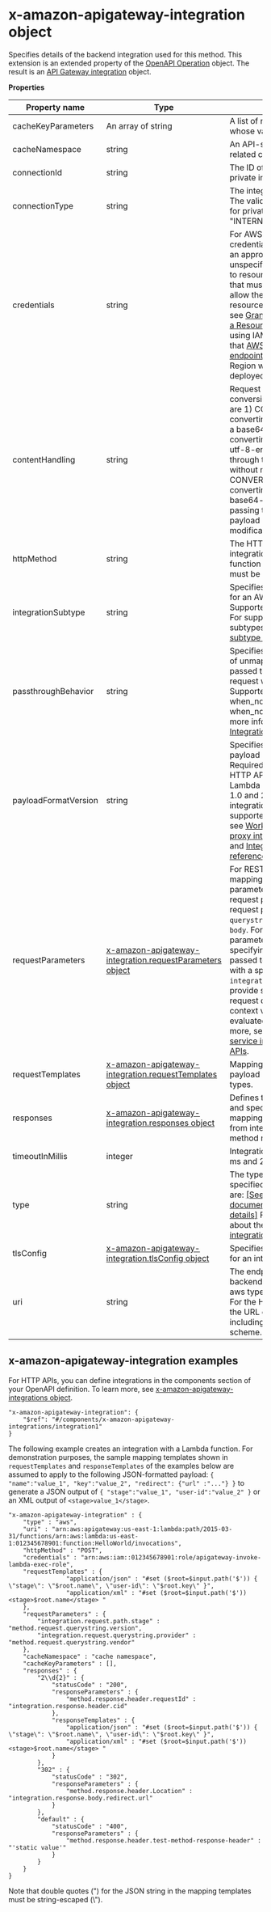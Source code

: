 # x\-amazon\-apigateway\-integration object<a name="api-gateway-swagger-extensions-integration"></a>

 Specifies details of the backend integration used for this method\. This extension is an extended property of the [OpenAPI Operation](https://github.com/swagger-api/swagger-spec/blob/master/versions/2.0.md#operationObject) object\. The result is an [API Gateway integration](https://docs.aws.amazon.com/apigateway/latest/api/API_Integration.html) object\. 


**Properties**  

| Property name | Type | Description | 
| --- | --- | --- | 
| cacheKeyParameters | An array of string | A list of request parameters whose values are to be cached\. | 
| cacheNamespace | string | An API\-specific tag group of related cached parameters\. | 
| connectionId | string | The ID of a [VpcLink](https://docs.aws.amazon.com/apigateway/latest/api/API_VpcLink.html) for the private integration\. | 
| connectionType | string | The integration connection type\. The valid value is "VPC\_LINK" for private integration or "INTERNET", otherwise\. | 
| credentials | string |   For AWS IAM role\-based credentials, specify the ARN of an appropriate IAM role\. If unspecified, credentials default to resource\-based permissions that must be added manually to allow the API to access the resource\. For more information, see [Granting Permissions Using a Resource Policy](https://docs.aws.amazon.com/lambda/latest/dg/intro-permission-model.html#intro-permission-model-access-policy)\.  Note: When using IAM credentials, make sure that [AWS STS Regional endpoints](https://docs.aws.amazon.com/IAM/latest/UserGuide/id_credentials_temp_enable-regions.html) are enabled for the Region where this API is deployed for best performance\.   | 
| contentHandling | string | Request payload encoding conversion types\. Valid values are 1\) CONVERT\_TO\_TEXT, for converting a binary payload into a base64\-encoded string or converting a text payload into a utf\-8\-encoded string or passing through the text payload natively without modification, and 2\) CONVERT\_TO\_BINARY, for converting a text payload into a base64\-decoded blob or passing through a binary payload natively without modification\. | 
| httpMethod | string |  The HTTP method used in the integration request\. For Lambda function invocations, the value must be POST\.  | 
| integrationSubtype | string | Specifies the integration subtype for an AWS service integration\. Supported only for HTTP APIs\. For supported integration subtypes, see [Integration subtype reference](http-api-develop-integrations-aws-services-reference.md)\. | 
| passthroughBehavior | string |  Specifies how a request payload of unmapped content type is passed through the integration request without modification\. Supported values are when\_no\_templates, when\_no\_match, and never\. For more information, see [Integration\.passthroughBehavior](https://docs.aws.amazon.com/apigateway/latest/api/API_Integration.html#passthroughBehavior)\. | 
| payloadFormatVersion | string | Specifies the format of the payload sent to an integration\. Required for HTTP APIs\. For HTTP APIs, supported values for Lambda proxy integrations are 1\.0 and 2\.0\. For all other integrations, 1\.0 is the only supported value\. To learn more, see [Working with AWS Lambda proxy integrations for HTTP APIs](http-api-develop-integrations-lambda.md) and [Integration subtype reference](http-api-develop-integrations-aws-services-reference.md)\. | 
| requestParameters | [x\-amazon\-apigateway\-integration\.requestParameters object](api-gateway-swagger-extensions-integration-requestParameters.md) | For REST APIs, specifies mappings from method request parameters to integration request parameters\. Supported request parameters are `querystring`, `path`, `header`, and `body`\. For HTTP APIs, request parameters are a key\-value map specifying parameters that are passed to `AWS_PROXY` integrations with a specified `integrationSubtype`\. You can provide static values, or map request data, stage variables, or context variables that are evaluated at runtime\. To learn more, see [Working with AWS service integrations for HTTP APIs](http-api-develop-integrations-aws-services.md)\.  | 
| requestTemplates | [x\-amazon\-apigateway\-integration\.requestTemplates object](api-gateway-swagger-extensions-integration-requestTemplates.md) | Mapping templates for a request payload of specified MIME types\. | 
| responses | [x\-amazon\-apigateway\-integration\.responses object](api-gateway-swagger-extensions-integration-responses.md) | Defines the method's responses and specifies desired parameter mappings or payload mappings from integration responses to method responses\.  | 
| timeoutInMillis | integer | Integration timeouts between 50 ms and 29,000 ms\. | 
| type | string |  The type of integration with the specified backend\. Valid values are: [\[See the AWS documentation website for more details\]](http://docs.aws.amazon.com/apigateway/latest/developerguide/api-gateway-swagger-extensions-integration.html) For more information about the integration types, see [integration:type](https://docs.aws.amazon.com/apigateway/latest/api/API_Integration.html#type)\.  | 
| tlsConfig | [x\-amazon\-apigateway\-integration\.tlsConfig object](api-gateway-extensions-integration-tls-config.md) | Specifies the TLS configuration for an integration\. | 
| uri | string | The endpoint URI of the backend\. For integrations of the aws type, this is an ARN value\. For the HTTP integration, this is the URL of the HTTP endpoint including the https or http scheme\. | 

## x\-amazon\-apigateway\-integration examples<a name="api-gateway-swagger-extensions-integration-example"></a>

For HTTP APIs, you can define integrations in the components section of your OpenAPI definition\. To learn more, see [x\-amazon\-apigateway\-integrations object](api-gateway-extensions-integrations.md)\.

```
"x-amazon-apigateway-integration": {
    "$ref": "#/components/x-amazon-apigateway-integrations/integration1"
}
```

 The following example creates an integration with a Lambda function\. For demonstration purposes, the sample mapping templates shown in `requestTemplates` and `responseTemplates` of the examples below are assumed to apply to the following JSON\-formatted payload: `{ "name":"value_1", "key":"value_2", "redirect": {"url" :"..."} }` to generate a JSON output of `{ "stage":"value_1", "user-id":"value_2" }` or an XML output of `<stage>value_1</stage>`\. 

```
"x-amazon-apigateway-integration" : {
    "type" : "aws",
    "uri" : "arn:aws:apigateway:us-east-1:lambda:path/2015-03-31/functions/arn:aws:lambda:us-east-1:012345678901:function:HelloWorld/invocations",
    "httpMethod" : "POST",
    "credentials" : "arn:aws:iam::012345678901:role/apigateway-invoke-lambda-exec-role",
    "requestTemplates" : {
                "application/json" : "#set ($root=$input.path('$')) { \"stage\": \"$root.name\", \"user-id\": \"$root.key\" }",
                "application/xml" : "#set ($root=$input.path('$')) <stage>$root.name</stage> "
    },
    "requestParameters" : {
        "integration.request.path.stage" : "method.request.querystring.version",
        "integration.request.querystring.provider" : "method.request.querystring.vendor"
    },
    "cacheNamespace" : "cache namespace",
    "cacheKeyParameters" : [],
    "responses" : {
        "2\\d{2}" : {
            "statusCode" : "200",
            "responseParameters" : {
                "method.response.header.requestId" : "integration.response.header.cid"
            },
            "responseTemplates" : {
                "application/json" : "#set ($root=$input.path('$')) { \"stage\": \"$root.name\", \"user-id\": \"$root.key\" }",
                "application/xml" : "#set ($root=$input.path('$')) <stage>$root.name</stage> "
            }
        },
        "302" : {
            "statusCode" : "302",
            "responseParameters" : {
                "method.response.header.Location" : "integration.response.body.redirect.url"
            }
        },
        "default" : {
            "statusCode" : "400",
            "responseParameters" : {
                "method.response.header.test-method-response-header" : "'static value'"
            }
        }
    }
}
```

Note that double quotes \("\) for the JSON string in the mapping templates must be string\-escaped \(\\"\)\. 